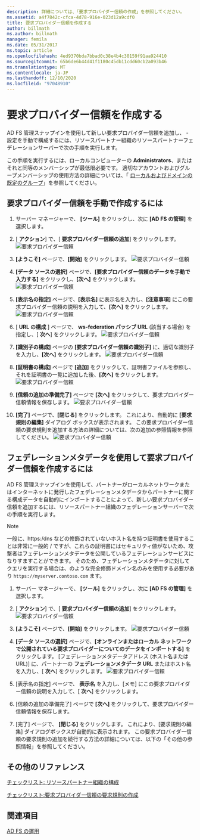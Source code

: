 ```yaml
---
description: 詳細については、「要求プロバイダー信頼の作成」を参照してください。
ms.assetid: a4f7842c-cfca-4d78-916e-023d12a9cdf0
title: 要求プロバイダー信頼を作成する
author: billmath
ms.author: billmath
manager: femila
ms.date: 05/31/2017
ms.topic: article
ms.openlocfilehash: 4ed9370bda7bbad0c38e4b4c30159f91aa924410
ms.sourcegitcommit: 65b6de6b44d41f1180c45db11cdd60cb2a093b46
ms.translationtype: MT
ms.contentlocale: ja-JP
ms.lasthandoff: 12/10/2020
ms.locfileid: "97048910"
---
```

# <a name="create-a-claims-provider-trust"></a>要求プロバイダー信頼を作成する

AD FS 管理スナップインを使用して新しい要求プロバイダー信頼を追加し、 \- 設定を手動で構成するには、リソースパートナー組織のリソースパートナーフェデレーションサーバーで次の手順を実行します。

この手順を実行するには、ローカルコンピューターの **Administrators**、またはそれと同等のメンバーシップが最低限必要です。  適切なアカウントおよびグループメンバーシップの使用方法の詳細については、「 [ローカルおよびドメインの既定のグループ](https://go.microsoft.com/fwlink/?LinkId=83477)」を参照してください。

## <a name="to-create-a-claims-provider-trust-manually"></a>要求プロバイダー信頼を手動で作成するには

1.  サーバー マネージャーで、 **[ツール]** をクリックし、次に **[AD FS の管理]** を選択します。

2.  [ **アクション**] で、[ **要求プロバイダー信頼の追加**] をクリックします。
![要求プロバイダー信頼](media/Create-a-Claims-Provider-Trust/addclaim1.PNG)

3.  **[ようこそ]** ページで、**[開始]** をクリックします。
![要求プロバイダー信頼](media/Create-a-Claims-Provider-Trust/addclaim2.PNG)

4.  **[データ ソースの選択]** ページで、**[要求プロバイダー信頼のデータを手動で入力する]** をクリックし、**[次へ]** をクリックします。
![要求プロバイダー信頼](media/Create-a-Claims-Provider-Trust/addclaim3.PNG)

5.  **[表示名の指定]** ページで、**[表示名]** に表示名を入力し、**[注意事項]** にこの要求プロバイダー信頼の説明を入力して、**[次へ]** をクリックします。
![要求プロバイダー信頼](media/Create-a-Claims-Provider-Trust/addclaim4.PNG)

6.  [ **URL の構成** ] ページで、 **ws-federation パッシブ URL** (該当する場合) を指定し、[ **次へ**] をクリックします。
![要求プロバイダー信頼](media/Create-a-Claims-Provider-Trust/addclaim5.PNG)

8. **[識別子の構成]** ページの **[要求プロバイダー信頼の識別子]** に、適切な識別子を入力し、**[次へ]** をクリックします。
![要求プロバイダー信頼](media/Create-a-Claims-Provider-Trust/addclaim6.PNG)

9. **[証明書の構成]** ページで **[追加]** をクリックして、証明書ファイルを参照し、それを証明書の一覧に追加した後、**[次へ]** をクリックします。
![要求プロバイダー信頼](media/Create-a-Claims-Provider-Trust/addclaim7.PNG)

10. **[信頼の追加の準備完了]** ページで **[次へ]** をクリックして、要求プロバイダー信頼情報を保存します。
![要求プロバイダー信頼](media/Create-a-Claims-Provider-Trust/addclaim8.PNG)

11. **[完了]** ページで、**[閉じる]** をクリックします。 これにより、自動的に **[要求規則の編集]** ダイアログ ボックスが表示されます。 この要求プロバイダー信頼の要求規則を追加する方法の詳細については、次の追加の参照情報を参照してください。
![要求プロバイダー信頼](media/Create-a-Claims-Provider-Trust/addclaim9.PNG)

## <a name="to-create-a-claims-provider-trust-using-federation-metadata"></a>フェデレーションメタデータを使用して要求プロバイダー信頼を作成するには
AD FS 管理スナップインを使用して、パートナーがローカルネットワークまたはインターネットに発行したフェデレーションメタデータからパートナーに関する構成データを自動的にインポートすることによって、新しい要求プロバイダー信頼を追加するには、リソースパートナー組織のフェデレーションサーバーで次の手順を実行します。

>[!NOTE]
>一般に、https:/dns などの修飾されていないホスト名を持つ証明書を使用することは非常に一般的 \/ ですが、これらの証明書にはセキュリティ値がないため、攻撃者はフェデレーションメタデータを公開しているフェデレーションサービスになりすますことができます。 そのため、フェデレーションメタデータに対してクエリを実行する場合は、のような完全修飾ドメイン名のみを使用する必要があり `https://myserver.contoso.com` ます。

1.  サーバー マネージャーで、 **[ツール]** をクリックし、次に **[AD FS の管理]** を選択します。

2.  [ **アクション**] で、[ **要求プロバイダー信頼の追加**] をクリックします。
![要求プロバイダー信頼](media/Create-a-Claims-Provider-Trust/addclaim1.PNG)

3.  **[ようこそ]** ページで、**[開始]** をクリックします。
![要求プロバイダー信頼](media/Create-a-Claims-Provider-Trust/addclaim2.PNG)

4.  **[データ ソースの選択]** ページで、**[オンラインまたはローカル ネットワークで公開されている要求プロバイダーについてのデータをインポートする]** をクリックします。 [フェデレーションメタデータアドレス (ホスト名または URL)] に、パートナーの **フェデレーションメタデータ URL** またはホスト名を入力し、[ **次へ**] をクリックします。
![要求プロバイダー信頼](media/Create-a-Claims-Provider-Trust/addclaim10.PNG)

5.  [表示名の指定] ページで、 **表示名** を入力し、[メモ] にこの要求プロバイダー信頼の説明を入力して、[ **次へ**] をクリックします。

6.  [信頼の追加の準備完了] ページで **[次へ]** をクリックして、要求プロバイダー信頼情報を保存します。

7.  [完了] ページで、 **[閉じる]** をクリックします。 これにより、[要求規則の編集] ダイアログボックスが自動的に表示されます。 この要求プロバイダー信頼の要求規則の追加を続行する方法の詳細については、以下の「その他の参照情報」を参照してください。




## <a name="additional-references"></a>その他のリファレンス
[チェックリスト: リソースパートナー組織の構成](../../ad-fs/deployment/Checklist--Configuring-the-Resource-Partner-Organization.md)

[チェックリスト:要求プロバイダー信頼の要求規則の作成](../../ad-fs/deployment/Checklist--Creating-Claim-Rules-for-a-Claims-Provider-Trust.md)

## <a name="see-also"></a>関連項目
[AD FS の運用](../ad-fs-operations.md)

